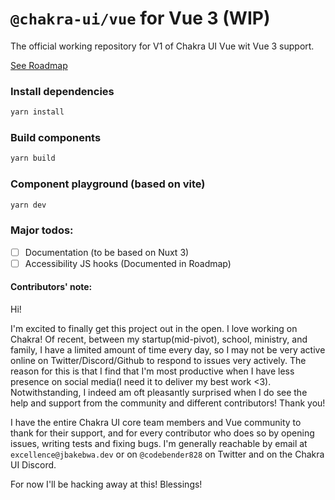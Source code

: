 # `@chakra-ui/vue` for Vue 3 (WIP)

The official working repository for V1 of Chakra UI Vue wit Vue 3 support.

[See Roadmap](https://www.notion.so/4517ba273ef3409d8e0e9ec3d121f6c1?v=ce00244a41b74b79b4d01ee4c3aa61ec)

### Install dependencies
```bash
yarn install
```

### Build components
```bash
yarn build
```

### Component playground (based on vite)
```bash
yarn dev
```

### Major todos:
- [ ] Documentation (to be based on Nuxt 3)
- [ ] Accessibility JS hooks (Documented in Roadmap)

#### Contributors' note:
Hi!

I'm excited to finally get this project out in the open. I love working on Chakra! Of recent, between my startup(mid-pivot), school, ministry, and family, I have a limited amount of time every day, so I may not be very active online on Twitter/Discord/Github to respond to issues very actively. The reason for this is that I find that I'm most productive when I have less presence on social media(I need it to deliver my best work <3). Notwithstanding, I indeed am oft pleasantly surprised when I do see the help and support from the community and different contributors! Thank you!

I have the entire Chakra UI core team members and Vue community to thank for their support, and for every contributor who does so by opening issues, writing tests and fixing bugs. I'm generally reachable by email at `excellence@jbakebwa.dev` or on `@codebender828` on Twitter and on the Chakra UI Discord.

For now I'll be hacking away at this! Blessings!